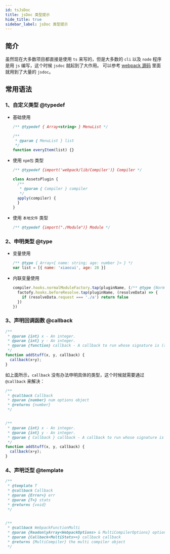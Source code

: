 ```yaml
---
id: tsJsDoc
title: jsDoc 类型提示
hide_title: true
sidebar_label: jsDoc 类型提示
---
```



## 简介

虽然现在大多数项目都直接是使用 `ts` 来写的，但是大多数的 `cli` 以及 `node` 程序是用 `js` 编写，这个时候 `jsdoc` 就起到了大作用。
可以参考 [webpack 源码](https://github.com/webpack/webpack/blob/main/lib/Compiler.js) 里面就用到了大量的 `jsdoc`。

## 常用语法

### 1、自定义类型 @typedef

- 基础使用

  ```javascript
  /** @typedef { Array<string> } MenuList */

  /**
   * @param { MenuList } list
   */
  function everyItem(list) {}
  ```

- 使用 `npm包` 类型

  ```javascript
  /** @typedef {import('webpack/lib/Compiler')} Compiler */

  class AssetsPlugin {
    /**
     * @param { Compiler } compiler
     */
    apply(compiler) {
    }
  }
  ```

- 使用 `本地文件` 类型

  ```javascript
  /** @typedef {import("./Module")} Module */
  ```

### 2、申明类型 @type

- 变量使用

  ```javascript
  /** @type { Array<{ name: string; age: number }> } */
  var list = [{ name: 'xiaocui', age: 28 }]
  ```

- 内联变量使用

  ```javascript
  compiler.hooks.normalModuleFactory.tap(pluginName, (/** @type {NormalModuleFactory} */ factofy) => {
    factofy.hooks.beforeResolve.tap(pluginName, (resolveData) => {
      if (resolveData.request === './a') return false
    })
  })
  ```

### 3、声明回调函数 @callback

```javascript
/**
 * @param {int} x - An integer.
 * @param {int} y - An integer.
 * @param {function} callback - A callback to run whose signature is (sum), where
 */
function addStuff(x, y, callback) {
  callback(x+y);
}
```

如上面所示，`callback` 没有办法申明具体的类型，这个时候就需要通过 `@callback` 来解决：

```javascript {11}
/**
 * @callback Callback
 * @param {number} num options object
 * @returns {number}
 */


/**
 * @param {int} x - An integer.
 * @param {int} y - An integer.
 * @param { Callback } callback - A callback to run whose signature is (sum), where
 */
function addStuff(x, y, callback) {
  callback(x+y);
}

```

### 4、声明泛型 @template

```javascript {13}
/**
 * @template T
 * @callback Callback
 * @param {Error=} err
 * @param {T=} stats
 * @returns {void}
 */


/**
 * @callback WebpackFunctionMulti
 * @param {ReadonlyArray<WebpackOptions> & MultiCompilerOptions} options options objects
 * @param {Callback<MultiStats>=} callback callback
 * @returns {MultiCompiler} the multi compiler object
 */
```
